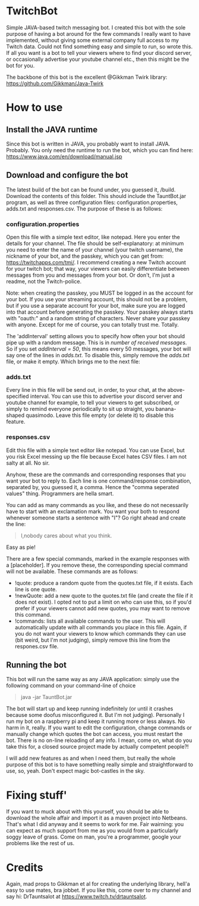 # TwitchBot
Simple JAVA-based twitch messaging bot. I created this bot with the sole purpose of having a bot around for the few commands I really want to have implemented, without giving some external company full access to my Twitch data. Could not find something easy and simple to run, so wrote this. If all you want is a bot to tell your viewers where to find your discord server, or occasionally advertise your youtube channel etc., then this might be the bot for you. 

The backbone of this bot is the excellent @Gikkman Twirk library: https://github.com/Gikkman/Java-Twirk 

# How to use
## Install the JAVA runtime
Since this bot is written in JAVA, you probably want to install JAVA. Probably. You only need the runtime to run the bot, which you can find here: https://www.java.com/en/download/manual.jsp

## Download and configure the bot
The latest build of the bot can be found under, you guessed it, /build. Download the contents of this folder. This should include the TauntBot.jar program, as well as three configuration files: configuration.properties, adds.txt and responses.csv. The purpose of these is as follows:

### configuration.properties
Open this file with a simple text editor, like notepad. Here you enter the details for your channel. The file should be self-explanatory: at minimum you need to enter the name of your channel (your twitch username), the nickname of your bot, and the passkey, which you can get from: https://twitchapps.com/tmi/. I recommend creating a new Twitch account for your twitch bot; that way, your viewers can easily differentiate between messages from you and messages from your bot. Or don't, I'm just a readme, not the Twitch-police. 

Note: when creating the passkey, you MUST be logged in as the account for your bot. If you use your streaming account, this should not be a problem, but if you use a separate account for your bot, make sure you are logged into that account before generating the passkey. Your passkey always starts with "oauth:" and a random string of characters. Never share your passkey with anyone. Except for me of course, you can totally trust me. Totally.

The 'addInterval' setting allows you to specify how often your bot should pipe up with a random message. This is in *number of received messages*. So if you set *addInterval = 50*, this means every 50 messages, your bot will say one of the lines in *adds.txt*. To disable this, simply remove the *adds.txt* file, or make it empty. Which brings me to the next file:

### adds.txt
Every line in this file will be send out, in order, to your chat, at the above-specified interval. You can use this to advertise your discord server and youtube channel for example, to tell your viewers to get subscribed, or simply to remind everyone periodically to sit up straight, you banana-shaped quasimodo. Leave this file empty (or delete it) to disable this feature.

### responses.csv 
Edit this file with a simple text editor like notepad. You can use Excel, but you risk Excel messing up the file because Excel hates CSV files. I am not salty at all. No sir. 

Anyhow, these are the commands and corresponding responses that you want your bot to reply to. Each line is one command/response combination, separated by, you guessed it, a comma. Hence the "comma seperated values" thing. Programmers are hella smart.

You can add as many commands as you like, and these do not necessarily have to start with an exclamation mark. You want your both to respond whenever someone starts a sentence with "I"? Go right ahead and create the line:

>I,nobody cares about what you think.

Easy as pie!

There are a few special commands, marked in the example responses with a [placeholder]. If you remove these, the corresponding special command will not be available. These commands are as follows:

- !quote: produce a random quote from the quotes.txt file, if it exists. Each line is one quote.
- !newQuote: add a new quote to the quotes.txt file (and create the file if it does not exist). I opted not to put a limit on who can use this, so if you'd prefer if your viewers cannot add new quotes, you may want to remove this command.
- !commands: lists all available commands to the user. This will automatically update with all commands you place in this file. Again, if you do not want your viewers to know which commands they can use (bit weird, but I'm not judging), simply remove this line from the respones.csv file.

## Running the bot
This bot will run the same way as any JAVA application: simply use the following command on your command-line of choice

> java -jar TauntBot.jar

The bot will start up and keep running indefinitely (or until it crashes because some doofus misconfigured it. But I'm not judging). Personally I run my bot on a raspberry pi and keep it running more or less always. No harm in it, really. If you want to edit the configuration, change commands or manually change which quotes the bot can access, you must restart the bot. There is no on-line reloading of any info. I mean, come on, what do you take this for, a closed source project made by actually competent people?!

I will add new features as and when I need them, but really the whole purpose of this bot is to have something really simple and straightforward to use, so, yeah. Don't expect magic bot-castles in the sky. 

# Fixing stuff' 
If you want to muck about with this yourself, you should be able to download the whole affair and import it as a maven project into Netbeans. That's what I did anyway and it seems to work for me. Fair wairning: you can expect as much support from me as you would from a particularly soggy leave of grass. Come on man, you're a programmer, google your problems like the rest of us.

# Credits
Again, mad props to Gikkman et al for creating the underlying library, hell'a easy to use mates, bra jobbet. If you like this, come over to my channel and say hi: DrTauntsalot at https://www.twitch.tv/drtauntsalot. 
